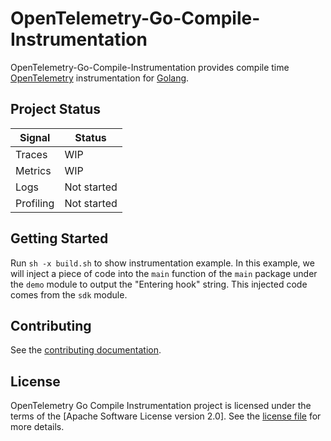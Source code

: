 # OpenTelemetry-Go-Compile-Instrumentation



OpenTelemetry-Go-Compile-Instrumentation provides compile time  [OpenTelemetry](https://opentelemetry.io/) instrumentation for [Golang](https://golang.org/).

## Project Status

| Signal  | Status             |
|---------|--------------------|
| Traces  | WIP             |
| Metrics | WIP             |
| Logs    | Not started       |
| Profiling    | Not started  |


## Getting Started

Run `sh -x build.sh` to show instrumentation example. In this example, we will inject a piece of code into the `main` function of the `main` package under the `demo` module to output the "Entering hook" string. This injected code comes from the `sdk` module.


## Contributing

See the [contributing documentation](CONTRIBUTING.md).

## License

OpenTelemetry Go Compile Instrumentation project is licensed under the terms of the [Apache Software License version 2.0].
See the [license file](./LICENSE) for more details.
